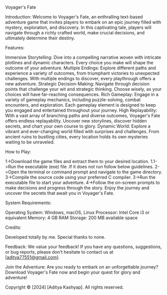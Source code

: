 Voyager's Fate

Introduction:
Welcome to Voyager's Fate, an enthralling text-based adventure game that invites players to embark on an epic journey filled with mystery, exploration, and discovery. In this captivating tale, players will navigate through a richly crafted world, make crucial decisions, and ultimately determine their destiny.

Features:

Immersive Storytelling: Dive into a compelling narrative woven with intricate plotlines and dynamic characters. Every choice you make will shape the outcome of your adventure.
Multiple Endings: Explore different paths and experience a variety of outcomes, from triumphant victories to unexpected challenges. With multiple endings to discover, every playthrough offers a new adventure.
Strategic Decision-Making: Navigate through decision points that challenge your wit and strategic thinking. Choose wisely, as your choices will have far-reaching consequences.
Rich Gameplay: Engage in a variety of gameplay mechanics, including puzzle-solving, combat encounters, and exploration. Each gameplay element is designed to keep you engaged and entertained throughout your journey.
High Replayability: With a vast array of branching paths and diverse outcomes, Voyager's Fate offers endless replayability. Uncover new storylines, discover hidden secrets, and chart your own course to glory.
Dynamic World: Explore a vibrant and ever-changing world filled with surprises and challenges. From ancient ruins to bustling cities, every location holds its own mysteries waiting to be unraveled.


How to Play:

1->Download the game files and extract them to your desired location.
1.1->Run the executable (exe) file .If it does not run follow below guidelines.
2->Open the terminal or command prompt and navigate to the game directory.
3->Compile the source code using your preferred C compiler.
3->Run the executable file to start your adventure.
4->Follow the on-screen prompts to make decisions and progress through the story.
Enjoy the journey and uncover the secrets that await you in Voyager's Fate.

System Requirements:

Operating System: Windows, macOS, Linux
Processor: Intel Core i3 or equivalent
Memory: 4 GB RAM
Storage: 200 MB available space

Credits:

Developed totally by me.
Special thanks to none.

Feedback:
We value your feedback! If you have any questions, suggestions, or bug reports, please don't hesitate to contact us at [aditya77551@gmail.com].

Join the Adventure:
Are you ready to embark on an unforgettable journey? Download Voyager's Fate now and begin your quest for glory and adventure!

Copyright © [2024] [Aditya Kashyap]. All rights reserved.
